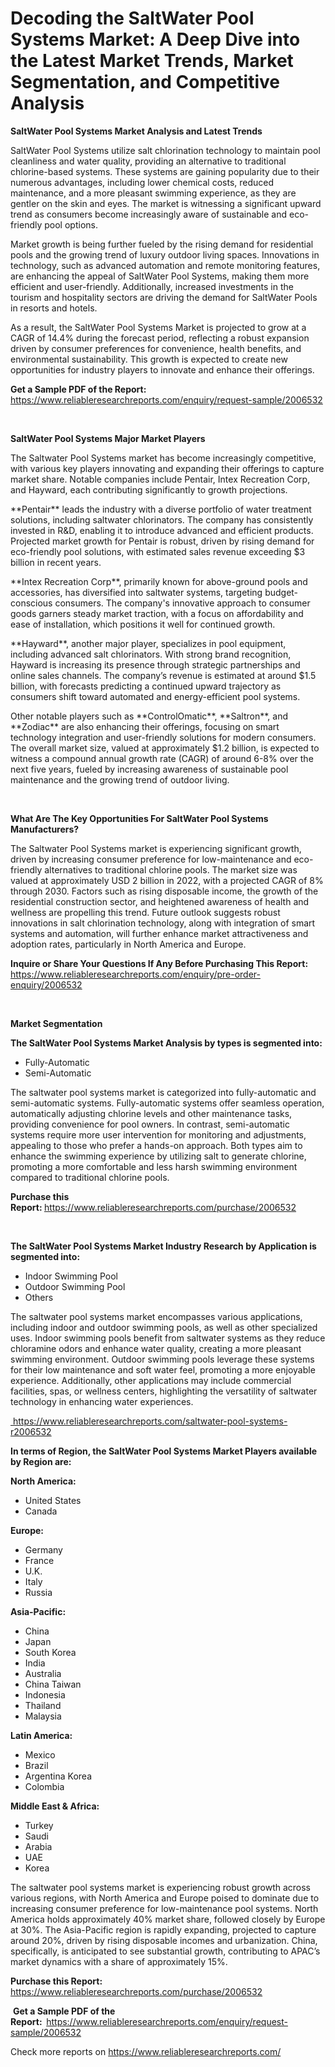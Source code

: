 <p><h1>Decoding the SaltWater Pool Systems Market: A Deep Dive into the Latest Market Trends, Market Segmentation, and Competitive Analysis</h1></p><p><strong>SaltWater Pool Systems Market Analysis and Latest Trends</strong></p>
<p><p>SaltWater Pool Systems utilize salt chlorination technology to maintain pool cleanliness and water quality, providing an alternative to traditional chlorine-based systems. These systems are gaining popularity due to their numerous advantages, including lower chemical costs, reduced maintenance, and a more pleasant swimming experience, as they are gentler on the skin and eyes. The market is witnessing a significant upward trend as consumers become increasingly aware of sustainable and eco-friendly pool options.</p><p>Market growth is being further fueled by the rising demand for residential pools and the growing trend of luxury outdoor living spaces. Innovations in technology, such as advanced automation and remote monitoring features, are enhancing the appeal of SaltWater Pool Systems, making them more efficient and user-friendly. Additionally, increased investments in the tourism and hospitality sectors are driving the demand for SaltWater Pools in resorts and hotels.</p><p>As a result, the SaltWater Pool Systems Market is projected to grow at a CAGR of 14.4% during the forecast period, reflecting a robust expansion driven by consumer preferences for convenience, health benefits, and environmental sustainability. This growth is expected to create new opportunities for industry players to innovate and enhance their offerings.</p></p>
<p><strong>Get a Sample PDF of the Report:&nbsp;</strong> <a href="https://www.reliableresearchreports.com/enquiry/request-sample/2006532?utm_campaign=3543&utm_medium=2&utm_source=Github&utm_content=ia&utm_term=10042025&utm_id=saltwater-pool-systems">https://www.reliableresearchreports.com/enquiry/request-sample/2006532</a></p>
<p>&nbsp;</p>
<p><strong>SaltWater Pool Systems Major Market Players</strong></p>
<p><p>The Saltwater Pool Systems market has become increasingly competitive, with various key players innovating and expanding their offerings to capture market share. Notable companies include Pentair, Intex Recreation Corp, and Hayward, each contributing significantly to growth projections.</p><p>**Pentair** leads the industry with a diverse portfolio of water treatment solutions, including saltwater chlorinators. The company has consistently invested in R&D, enabling it to introduce advanced and efficient products. Projected market growth for Pentair is robust, driven by rising demand for eco-friendly pool solutions, with estimated sales revenue exceeding $3 billion in recent years.</p><p>**Intex Recreation Corp**, primarily known for above-ground pools and accessories, has diversified into saltwater systems, targeting budget-conscious consumers. The company's innovative approach to consumer goods garners steady market traction, with a focus on affordability and ease of installation, which positions it well for continued growth.</p><p>**Hayward**, another major player, specializes in pool equipment, including advanced salt chlorinators. With strong brand recognition, Hayward is increasing its presence through strategic partnerships and online sales channels. The company’s revenue is estimated at around $1.5 billion, with forecasts predicting a continued upward trajectory as consumers shift toward automated and energy-efficient pool systems.</p><p>Other notable players such as **ControlOmatic**, **Saltron**, and **Zodiac** are also enhancing their offerings, focusing on smart technology integration and user-friendly solutions for modern consumers. The overall market size, valued at approximately $1.2 billion, is expected to witness a compound annual growth rate (CAGR) of around 6-8% over the next five years, fueled by increasing awareness of sustainable pool maintenance and the growing trend of outdoor living.</p></p>
<p>&nbsp;</p>
<p><strong>What Are The Key Opportunities For SaltWater Pool Systems Manufacturers?</strong></p>
<p><p>The Saltwater Pool Systems market is experiencing significant growth, driven by increasing consumer preference for low-maintenance and eco-friendly alternatives to traditional chlorine pools. The market size was valued at approximately USD 2 billion in 2022, with a projected CAGR of 8% through 2030. Factors such as rising disposable income, the growth of the residential construction sector, and heightened awareness of health and wellness are propelling this trend. Future outlook suggests robust innovations in salt chlorination technology, along with integration of smart systems and automation, will further enhance market attractiveness and adoption rates, particularly in North America and Europe.</p></p>
<p><strong>Inquire or Share Your Questions If Any Before Purchasing This Report:</strong> <a href="https://www.reliableresearchreports.com/enquiry/pre-order-enquiry/2006532?utm_campaign=3543&utm_medium=2&utm_source=Github&utm_content=ia&utm_term=10042025&utm_id=saltwater-pool-systems">https://www.reliableresearchreports.com/enquiry/pre-order-enquiry/2006532</a></p>
<p>&nbsp;</p>
<p><strong>Market Segmentation</strong></p>
<p><strong>The SaltWater Pool Systems Market Analysis by types is segmented into:</strong></p>
<p><ul><li>Fully-Automatic</li><li>Semi-Automatic</li></ul></p>
<p><p>The saltwater pool systems market is categorized into fully-automatic and semi-automatic systems. Fully-automatic systems offer seamless operation, automatically adjusting chlorine levels and other maintenance tasks, providing convenience for pool owners. In contrast, semi-automatic systems require more user intervention for monitoring and adjustments, appealing to those who prefer a hands-on approach. Both types aim to enhance the swimming experience by utilizing salt to generate chlorine, promoting a more comfortable and less harsh swimming environment compared to traditional chlorine pools.</p></p>
<p><strong>Purchase this Report:&nbsp;</strong><a href="https://www.reliableresearchreports.com/purchase/2006532?utm_campaign=3543&utm_medium=2&utm_source=Github&utm_content=ia&utm_term=10042025&utm_id=saltwater-pool-systems">https://www.reliableresearchreports.com/purchase/2006532</a></p>
<p>&nbsp;</p>
<p><strong>The SaltWater Pool Systems Market Industry Research by Application is segmented into:</strong></p>
<p><ul><li>Indoor Swimming Pool</li><li>Outdoor Swimming Pool</li><li>Others</li></ul></p>
<p><p>The saltwater pool systems market encompasses various applications, including indoor and outdoor swimming pools, as well as other specialized uses. Indoor swimming pools benefit from saltwater systems as they reduce chloramine odors and enhance water quality, creating a more pleasant swimming environment. Outdoor swimming pools leverage these systems for their low maintenance and soft water feel, promoting a more enjoyable experience. Additionally, other applications may include commercial facilities, spas, or wellness centers, highlighting the versatility of saltwater technology in enhancing water experiences.</p></p>
<p><a href="https://www.reliableresearchreports.com/saltwater-pool-systems-r2006532?utm_campaign=3543&utm_medium=2&utm_source=Github&utm_content=ia&utm_term=10042025&utm_id=saltwater-pool-systems">&nbsp;https://www.reliableresearchreports.com/saltwater-pool-systems-r2006532</a></p>
<p><strong>In terms of Region, the SaltWater Pool Systems Market Players available by Region are:</strong></p>
<p>
    <p> <strong> North America: </strong>
        <ul>
            <li>United States</li>
            <li>Canada</li>
        </ul>
        </p> 
    <p> <strong> Europe: </strong>
        <ul>
            <li>Germany</li>
            <li>France</li>
            <li>U.K.</li>
            <li>Italy</li>
            <li>Russia</li>
        </ul>
        </p> 
    <p> <strong> Asia-Pacific: </strong>
        <ul>
            <li>China</li>
            <li>Japan</li>
            <li>South Korea</li>
            <li>India</li>
            <li>Australia</li>
            <li>China Taiwan</li>
            <li>Indonesia</li>
            <li>Thailand</li>
            <li>Malaysia</li>
        </ul>
        </p> 
    <p> <strong> Latin America: </strong>
        <ul>
            <li>Mexico</li>
            <li>Brazil</li>
            <li>Argentina Korea</li>
            <li>Colombia</li>
        </ul>
        </p> 
    <p> <strong> Middle East & Africa: </strong>
        <ul>
            <li>Turkey</li>
            <li>Saudi</li>
            <li>Arabia</li>
            <li>UAE</li>
            <li>Korea</li>
        </ul>
    </p>
    </p>
<p><p>The saltwater pool systems market is experiencing robust growth across various regions, with North America and Europe poised to dominate due to increasing consumer preference for low-maintenance pool systems. North America holds approximately 40% market share, followed closely by Europe at 30%. The Asia-Pacific region is rapidly expanding, projected to capture around 20%, driven by rising disposable incomes and urbanization. China, specifically, is anticipated to see substantial growth, contributing to APAC’s market dynamics with a share of approximately 15%.</p></p>
<p><strong>Purchase this Report: </strong><a href="https://www.reliableresearchreports.com/purchase/2006532?utm_campaign=3543&utm_medium=2&utm_source=Github&utm_content=ia&utm_term=10042025&utm_id=saltwater-pool-systems">https://www.reliableresearchreports.com/purchase/2006532</a></p>
<p>&nbsp;<strong>Get a Sample PDF of the Report:&nbsp;&nbsp;</strong><a href="https://www.reliableresearchreports.com/enquiry/request-sample/2006532?utm_campaign=3543&utm_medium=2&utm_source=Github&utm_content=ia&utm_term=10042025&utm_id=saltwater-pool-systems">https://www.reliableresearchreports.com/enquiry/request-sample/2006532</a></p>
<p><strong></strong></p>
<p>Check more reports on <a href="https://www.reliableresearchreports.com/?utm_campaign=3543&utm_medium=2&utm_source=Github&utm_content=ia&utm_term=10042025&utm_id=saltwater-pool-systems">https://www.reliableresearchreports.com/</a></p>
